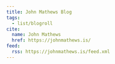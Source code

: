 ```yaml
---
title: John Mathews Blog
tags:
  - list/blogroll
cite:
  name: John Mathews
  href: https://johnmathews.is/
feed:
  rss: https://johnmathews.is/feed.xml
---
```

